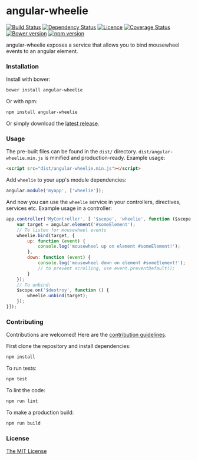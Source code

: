 # angular-wheelie
[![Build Status](https://travis-ci.org/joelmukuthu/angular-wheelie.svg?branch=master)](https://travis-ci.org/joelmukuthu/angular-wheelie) [![Dependency Status](https://david-dm.org/joelmukuthu/angular-wheelie.svg)](https://david-dm.org/joelmukuthu/angular-wheelie) [![Licence](https://img.shields.io/npm/l/angular-wheelie.svg)](https://github.com/joelmukuthu/angular-wheelie/blob/master/LICENSE.md) [![Coverage Status](https://coveralls.io/repos/github/joelmukuthu/angular-wheelie/badge.svg?branch=master)](https://coveralls.io/github/joelmukuthu/angular-wheelie?branch=master) [![Bower version](https://img.shields.io/bower/v/angular-wheelie.svg)](https://github.com/joelmukuthu/angular-wheelie) [![npm version](https://img.shields.io/npm/v/angular-wheelie.svg)](https://www.npmjs.com/package/angular-wheelie)

angular-wheelie exposes a service that allows you to bind mousewheel events to an angular element.

### Installation
Install with bower:
```sh
bower install angular-wheelie
```
Or with npm:
```sh
npm install angular-wheelie
```
Or simply download the [latest release](https://github.com/joelmukuthu/angular-wheelie/releases/latest).

### Usage
The pre-built files can be found in the `dist/` directory.
`dist/angular-wheelie.min.js` is minified and production-ready. Example usage:
```html
<script src="dist/angular-wheelie.min.js"></script>
```
Add `wheelie` to your app's module dependencies:
```javascript
angular.module('myapp', ['wheelie']);
```
And now you can use the `wheelie` service in your controllers, directives,
services etc. Example usage in a controller:
```javascript
app.controller('MyController', [ '$scope', 'wheelie', function ($scope, wheelie) {
    var target = angular.element('#someElement');
    // To listen for mousewheel events
    wheelie.bind(target, {
        up: function (event) {
            console.log('mousewheel up on element #someElement!');
        },
        down: function (event) {
            console.log('mousewheel down on element #someElement!');
            // to prevent scrolling, use event.preventDefault();
        }
    });
    // To unbind:
    $scope.on('$destroy', function () {
        wheelie.unbind(target);
    });
}]);
```

### Contributing
Contributions are welcomed! Here are the [contribution guidelines](CONTRIBUTING.md).

First clone the repository and install dependencies:
```sh
npm install
```
To run tests:
```sh
npm test
```
To lint the code:
```sh
npm run lint
```
To make a production build:
```sh
npm run build
```

### License
[The MIT License](LICENSE.md)

